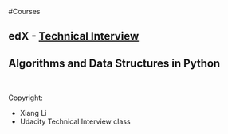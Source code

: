 #Courses

## edX - <a href="https://www.udacity.com/course/technical-interview--ud513" target="_blank"> Technical Interview</a>
## Algorithms and Data Structures in Python

<br>

Copyright:
* Xiang Li
* Udacity Technical Interview class